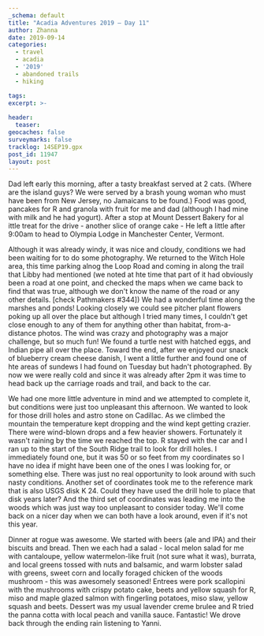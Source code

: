 ```yaml
---
_schema: default
title: "Acadia Adventures 2019 – Day 11"
author: Zhanna
date: 2019-09-14
categories: 
  - travel
  - acadia
  - '2019'
  - abandoned trails
  - hiking

tags:
excerpt: >-
  
header:
  teaser:
geocaches: false
surveymarks: false
tracklog: 14SEP19.gpx
post_id: 11947
layout: post  
---
```


Dad left early this morning, after a tasty breakfast served at 2 cats. (Where are the island guys? We were served by a brash young woman who must have been from New Jersey, no Jamaicans to be found.) Food was good, pancakes for R and granola with fruit for me and dad (although I had mine with milk and he had yogurt). After a stop at Mount Dessert Bakery for al ittle treat for the drive - another slice of orange cake - He left a little after 9:00am to head to Olympia Lodge in Manchester Center, Vermont.

Although it was already windy, it was nice and cloudy, conditions we had been waiting for to do some photography. We returned to the Witch Hole area, this time parking alnog the Loop Road and coming in along the trail that Libby had mentioned (we noted at hte time that part of it had obviously been a road at one point, and checked the maps when we came back to find that was true, although we don't know the name of the road or any other details. [check Pathmakers #344]) We had a wonderful time along the marshes and ponds! Looking closely we could see pitcher plant flowers poking up all over the place but although I tried many times, I couldn't get close enough to any of them for anything other than habitat, from-a-distance photos. The wind was crazy and photography was a major challenge, but so much fun! We found a turtle nest with hatched eggs, and Indian pipe all over the place. Toward the end, after we enjoyed our snack of blueberry cream cheese danish, I went a little further and found one of hte areas of sundews I had found on Tuesday but hadn't photographed. By now we were really cold and since it was already after 2pm it was time to head back up the carriage roads and trail, and back to the car.

We had one more little adventure in mind and we attempted to complete it, but conditions were just too unpleasant this afternoon. We wanted to look for those drill holes and astro stone on Cadillac. As we climbed the mountain the temperature kept dropping and the wind kept getting crazier. There were wind-blown drops and a few heavier showers. Fortunately it wasn't raining by the time we reached the top. R stayed with the car and I ran up to the start of the South Ridge trail to look for drill holes. I immediately found one, but it was 50 or so feet from my coordinates so I have no idea if might have been one of the ones I was looking for, or something else. There was just no real opportunity to look around with such nasty conditions. Another set of coordinates took me to the reference mark that is also USGS disk K 24. Could they have used the drill hole to place that disk years later? And the third set of coordinates was leading me into the woods which was just way too unpleasant to consider today. We'll come back on a nicer day when we can both have a look around, even if it's not this year.

Dinner at rogue was awesome. We started with beers (ale and IPA) and their biscuits and bread. Then we each had a salad - local melon salad for me with cantaloupe, yellow watermelon-like fruit (not sure what it was), burrata, and local greens tossed with nuts and balsamic, and warm lobster salad with greens, sweet corn and locally foraged chicken of the woods mushroom - this was awesomely seasoned! Entrees were pork scallopini with the mushrooms with crispy potato cake, beets and yellow squash for R, miso and maple glazed salmon with fingerling potatoes, miso slaw, yellow squash and beets. Dessert was my usual lavender creme brulee and R tried the panna cotta with local peach and vanilla sauce. Fantastic! We drove back through the ending rain listening to Yanni.  